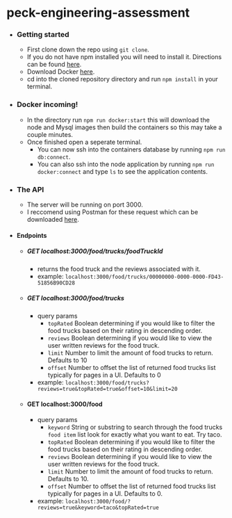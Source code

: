 # peck-engineering-assessment
- ### Getting started
  - First clone down the repo using `git clone`.
  - If you do not have npm installed you will need to install it. Directions can be found [here](https://docs.npmjs.com/downloading-and-installing-node-js-and-npm).
  - Download Docker [here](https://www.docker.com/products/docker-desktop/).
  - cd into the cloned repository directory and run `npm install` in your terminal.
- ### Docker incoming!
  - In the directory run `npm run docker:start` this will download the node and Mysql images then build the containers so this may take a couple minutes.
  - Once finished open a seperate terminal.
    - You can now ssh into the containers database by running `npm run db:connect`.
    - You can also ssh into the node application by running `npm run docker:connect` and type `ls` to see the application contents.

- ### The API
  - The server will be running on port 3000.
  - I reccomend using Postman for these request which can be downloaded [here](https://www.postman.com/downloads/).
  
- #### Endpoints
  - ##### GET localhost:3000/food/trucks/foodTruckId
    - returns the food truck and the reviews associated with it.
    - example: `localhost:3000/food/trucks/00000000-0000-0000-FD43-51856B90CD28`
  
  - ##### GET localhost:3000/food/trucks
    - query params
      - `topRated` Boolean determining if you would like to filter the food trucks based on their rating in descending order.
      - `reviews` Boolean determining if you would like to view the user written reviews for the food truck.
      - `limit` Number to limit the amount of food trucks to return. Defaults to 10
      - `offset` Number to offset the list of returned food trucks list typically for pages in a UI. Defaults to 0
     - example: `localhost:3000/food/trucks?reviews=true&topRated=true&offset=10&limit=20`

  - #### GET localhost:3000/food
    - query params
      - `keyword` String or substring to search through the food trucks `food item` list look for exactly what you want to eat. Try taco.
      - `topRated` Boolean determining if you would like to filter the food trucks based on their rating in descending order.
      - `reviews` Boolean determining if you would like to view the user written reviews for the food truck.
      - `limit` Number to limit the amount of food trucks to return. Defaults to 10.
      - `offset` Number to offset the list of returned food trucks list typically for pages in a UI. Defaults to 0.
     - example: `localhost:3000/food/?reviews=true&keyword=taco&topRated=true`

